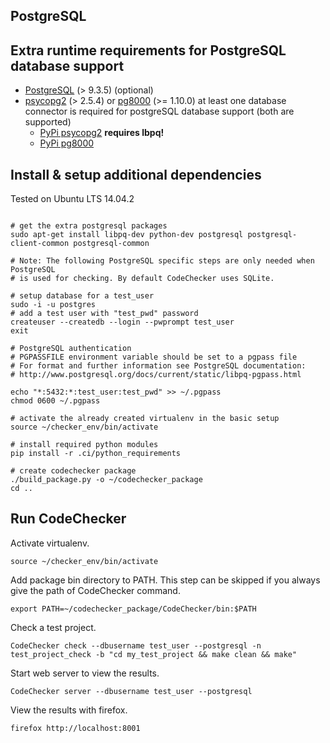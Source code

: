 
## PostgreSQL

## Extra runtime requirements for PostgreSQL database support
  *  [PostgreSQL](http://www.postgresql.org/ "PostgreSQL") (> 9.3.5) (optional)
  *  [psycopg2](http://initd.org/psycopg/ "psycopg2") (> 2.5.4) or [pg8000](https://github.com/mfenniak/pg8000 "pg8000") (>= 1.10.0) at least one database connector is required for postgreSQL database support (both are supported)
     - [PyPi psycopg2](https://pypi.python.org/pypi/psycopg2/2.6.1) __requires lbpq!__
     - [PyPi pg8000](https://pypi.python.org/pypi/pg8000)

## Install & setup additional dependencies
Tested on Ubuntu LTS 14.04.2
~~~~~~{.sh}

# get the extra postgresql packages
sudo apt-get install libpq-dev python-dev postgresql postgresql-client-common postgresql-common

# Note: The following PostgreSQL specific steps are only needed when PostgreSQL
# is used for checking. By default CodeChecker uses SQLite.

# setup database for a test_user
sudo -i -u postgres
# add a test user with "test_pwd" password
createuser --createdb --login --pwprompt test_user
exit

# PostgreSQL authentication
# PGPASSFILE environment variable should be set to a pgpass file
# For format and further information see PostgreSQL documentation:
# http://www.postgresql.org/docs/current/static/libpq-pgpass.html

echo "*:5432:*:test_user:test_pwd" >> ~/.pgpass
chmod 0600 ~/.pgpass

# activate the already created virtualenv in the basic setup
source ~/checker_env/bin/activate

# install required python modules
pip install -r .ci/python_requirements

# create codechecker package
./build_package.py -o ~/codechecker_package
cd ..
~~~~~~

## Run CodeChecker

Activate virtualenv.
~~~~~~{.sh}
source ~/checker_env/bin/activate
~~~~~~

Add package bin directory to PATH.
This step can be skipped if you always give the path of CodeChecker command.
~~~~~~{.sh}
export PATH=~/codechecker_package/CodeChecker/bin:$PATH
~~~~~~

Check a test project.
~~~~~~{.sh}
CodeChecker check --dbusername test_user --postgresql -n test_project_check -b "cd my_test_project && make clean && make"
~~~~~~

Start web server to view the results.
~~~~~~{.sh}
CodeChecker server --dbusername test_user --postgresql
~~~~~~

View the results with firefox.
~~~~~~{.sh}
firefox http://localhost:8001
~~~~~~
